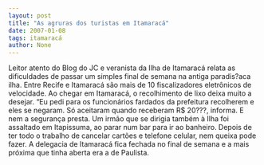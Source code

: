 ```yaml
---
layout: post
title: "As agruras dos turistas em Itamaracá"
date: 2007-01-08
tags: itamaracá
author: None
---
```

Leitor atento do Blog do JC e veranista da Ilha de Itamaracá relata as dificuldades de passar um simples final de semana na antiga paradis?aca ilha. 
Entre Recife e Itamaracá são mais de 10 fiscalizadores eletrônicos de velocidade. 
Ao chegar em Itamaracá, o recolhimento de lixo deixa muito a desejar. 
“Eu pedi para os funcionários fardados da prefeitura recolherem e eles se negaram. Só aceitaram quando receberam R$ 20???, informa. 
E nem a segurança presta. 
Um irmão que se dirigia também à Ilha foi assaltado em Itapissuma, ao parar num bar para ir ao banheiro. 
Depois de ter todo o trabalho de cancelar cartões e telefone celular, nem queixa pode fazer. 
A delegacia de Itamaracá fica fechada no final de semana e a mais próxima que tinha aberta era a de Paulista. 